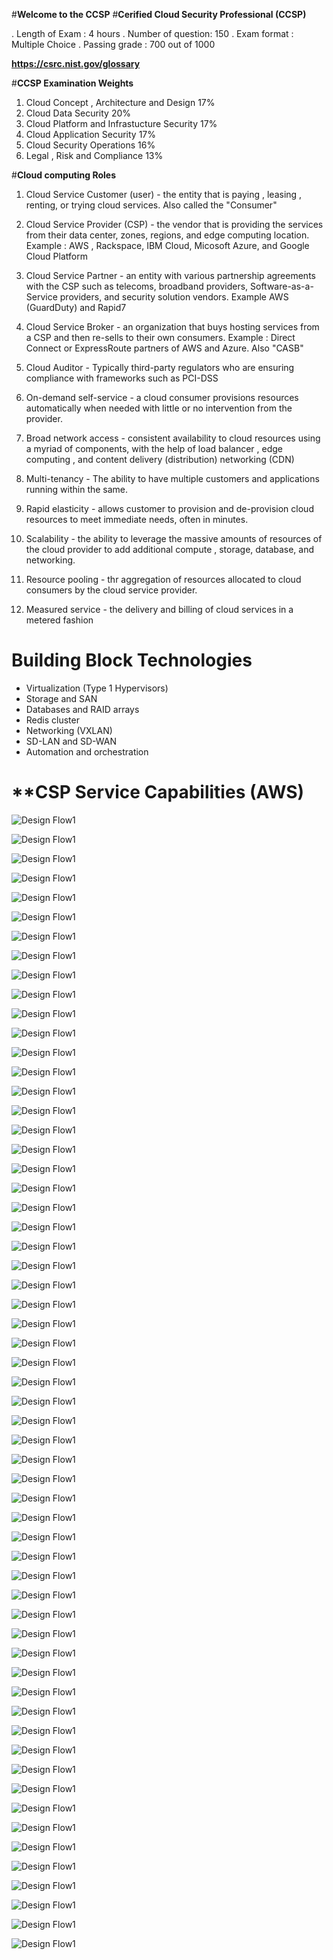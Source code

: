 #**Welcome to the CCSP**
#**Cerified Cloud Security Professional (CCSP)**

. Length of Exam : 4 hours
. Number of question: 150
. Exam format : Multiple Choice
. Passing grade : 700 out of 1000

**https://csrc.nist.gov/glossary**

#**CCSP Examination Weights**

1. Cloud Concept , Architecture and Design 17%
2. Cloud Data Security 20%
3. Cloud Platform and Infrastucture Security 17%
4. Cloud Application Security 17%
5. Cloud Security Operations 16%
6. Legal , Risk and Compliance 13%



#**Cloud computing Roles**

1. Cloud Service Customer (user) - the entity that is paying , leasing , renting, or trying cloud services. Also called the "Consumer"

2. Cloud Service Provider (CSP) - the vendor that is providing the services from their data center, zones, regions, and edge computing location. Example : AWS , Rackspace, IBM Cloud, Micosoft Azure, and Google Cloud Platform

3. Cloud Service Partner - an entity with various partnership agreements with the CSP such as telecoms, broadband providers, Software-as-a-Service providers, and security solution vendors. Example AWS (GuardDuty) and Rapid7

4. Cloud Service Broker - an organization that buys hosting services from a CSP and then re-sells to their own consumers. Example : Direct Connect or ExpressRoute partners of AWS and Azure. Also "CASB"

5. Cloud Auditor - Typically third-party regulators who are ensuring compliance with frameworks such as PCI-DSS


1. On-demand self-service - a cloud consumer provisions resources automatically when needed with little or no intervention from the provider.

2. Broad network access - consistent availability to cloud resources using a myriad of components, with the help of load balancer , edge computing , and content delivery (distribution) networking (CDN)

3. Multi-tenancy - The ability to have multiple customers and applications running within the same.

4. Rapid elasticity - allows customer to provision and de-provision cloud resources to meet immediate needs, often in minutes.

5. Scalability - the ability to leverage the massive amounts of resources of the cloud provider to add additional compute , storage, database, and networking.

6. Resource pooling - thr aggregation of resources allocated to cloud consumers by the cloud service provider.

7. Measured service - the delivery and billing of cloud services in a metered fashion

# **Building Block Technologies**

- Virtualization (Type 1 Hypervisors)
- Storage and SAN
- Databases and RAID arrays
- Redis cluster
- Networking (VXLAN)
- SD-LAN and SD-WAN
- Automation and orchestration

# **CSP Service Capabilities (AWS)

![Design Flow1](image/CCSP-1.png)

![Design Flow1](image/CCSP-2.png)

![Design Flow1](image/CCSP-3.png)

![Design Flow1](image/CCSP-4.png)

![Design Flow1](image/CCSP-5.png)

![Design Flow1](image/CCSP-6.png)

![Design Flow1](image/CCSP-7.png)

![Design Flow1](image/CCSP-8.png)

![Design Flow1](image/CCSP-9.png)

![Design Flow1](image/CCSP-10.png)

![Design Flow1](image/CCSP-11.png)

![Design Flow1](image/CCSP-12.png)

![Design Flow1](image/CCSP-13.png)

![Design Flow1](image/CCSP-14.png)

![Design Flow1](image/CCSP-15.png)

![Design Flow1](image/CCSP-16.png)

![Design Flow1](image/CCSP-17.png)

![Design Flow1](image/CCSP-18.png)

![Design Flow1](image/CCSP-19.png)

![Design Flow1](image/CCSP-20.png)

![Design Flow1](image/CCSP-21.png)

![Design Flow1](image/CCSP-22.png)

![Design Flow1](image/CCSP-23.png)

![Design Flow1](image/CCSP-24.png)

![Design Flow1](image/CCSP-25.png)

![Design Flow1](image/CCSP-26.png)

![Design Flow1](image/CCSP-27.png)

![Design Flow1](image/CCSP-28.png)

![Design Flow1](image/CCSP-29.png)

![Design Flow1](image/CCSP-30.png)

![Design Flow1](image/CCSP-31.png)

![Design Flow1](image/CCSP-32.png)

![Design Flow1](image/CCSP-33.png)

![Design Flow1](image/CCSP-34.png)

![Design Flow1](image/CCSP-35.png)

![Design Flow1](image/CCSP-36.png)

![Design Flow1](image/CCSP-37.png)

![Design Flow1](image/CCSP-38.png)

![Design Flow1](image/CCSP-39.png)

![Design Flow1](image/CCSP-40.png)

![Design Flow1](image/CCSP-41.png)

![Design Flow1](image/CCSP-42.png)

![Design Flow1](image/CCSP-43.png)

![Design Flow1](image/CCSP-44.png)

![Design Flow1](image/CCSP-45.png)

![Design Flow1](image/CCSP-46.png)

![Design Flow1](image/CCSP-47.png)

![Design Flow1](image/CCSP-48.png)

![Design Flow1](image/CCSP-49.png)

![Design Flow1](image/CCSP-50.png)

![Design Flow1](image/CCSP-51.png)

![Design Flow1](image/CCSP-52.png)

![Design Flow1](image/CCSP-53.png)

![Design Flow1](image/CCSP-54.png)

![Design Flow1](image/CCSP-55.png)

![Design Flow1](image/CCSP-56.png)

![Design Flow1](image/CCSP-57.png)

![Design Flow1](image/CCSP-58.png)

![Design Flow1](image/CCSP-59.png)





